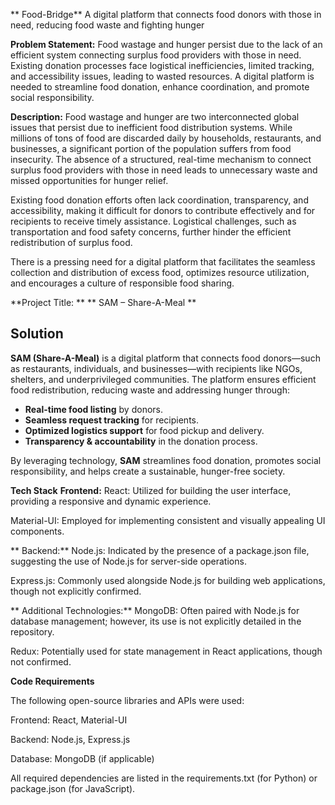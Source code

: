 ** Food-Bridge**
  A digital platform that connects food donors with those in need, reducing food waste and fighting hunger

**Problem Statement:**
    Food wastage and hunger persist due to the lack of an efficient system connecting surplus food providers with those in need. Existing donation processes face logistical inefficiencies, limited tracking, and accessibility issues, leading to wasted resources. A digital platform is needed to streamline food donation, enhance coordination, and promote social responsibility.

**Description:**
    Food wastage and hunger are two interconnected global issues that persist due to inefficient food distribution systems. While millions of tons of food are discarded daily by households, restaurants, and businesses, a significant portion of the population suffers from food insecurity. The absence of a structured, real-time mechanism to connect surplus food providers with those in need leads to unnecessary waste and missed opportunities for hunger relief.
  
  Existing food donation efforts often lack coordination, transparency, and accessibility, making it difficult for donors to contribute effectively and for recipients to receive timely assistance. Logistical challenges, such as transportation and food safety concerns, further hinder the efficient redistribution of surplus food.
  
  There is a pressing need for a digital platform that facilitates the seamless collection and distribution of excess food, optimizes resource utilization, and encourages a culture of responsible food sharing.

**Project Title: ** 
  **  SAM – Share-A-Meal **

## **Solution**  

  **SAM (Share-A-Meal)** is a digital platform that connects food donors—such as restaurants, individuals, and businesses—with recipients like NGOs, shelters, and underprivileged communities. The platform ensures efficient food redistribution, reducing waste and addressing hunger through:  
  
  - **Real-time food listing** by donors.  
  - **Seamless request tracking** for recipients.  
  - **Optimized logistics support** for food pickup and delivery.  
  - **Transparency & accountability** in the donation process.  
  
  By leveraging technology, **SAM** streamlines food donation, promotes social responsibility, and helps create a sustainable, hunger-free society.


**Tech Stack**
    **Frontend:**
  React: Utilized for building the user interface, providing a responsive and dynamic experience.​
  
  Material-UI: Employed for implementing consistent and visually appealing UI components.​
  
   ** Backend:**
  Node.js: Indicated by the presence of a package.json file, suggesting the use of Node.js for server-side operations.​
  
  Express.js: Commonly used alongside Node.js for building web applications, though not explicitly confirmed.​
  
   ** Additional Technologies:**
  MongoDB: Often paired with Node.js for database management; however, its use is not explicitly detailed in the repository.​
  
  Redux: Potentially used for state management in React applications, though not confirmed.

**Code Requirements**


  The following open-source libraries and APIs were used:
  
  Frontend: React, Material-UI
  
  Backend: Node.js, Express.js
  
  Database: MongoDB (if applicable)
  
  All required dependencies are listed in the requirements.txt (for Python) or package.json (for JavaScript).

  

